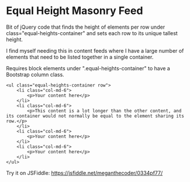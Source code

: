 # Equal Height Masonry Feed

Bit of jQuery code that finds the height of elements per row under class="equal-heights-container" and sets each row to its unique tallest height. 

I find myself needing this in content feeds where I have a large number of elements that need to be listed together in a single container. 

Requires block elements under ".equal-heights-container" to have a Bootstrap column class.


```
<ul class="equal-heights-container row">
	<li class="col-md-6">
		<p>Your content here</p>
	</li>
	<li class="col-md-6">
		<p>This content is a lot longer than the other content, and its container would not normally be equal to the element sharing its row.</p>
	</li>
	<li class="col-md-6">
		<p>Your content here</p>
	</li>
	<li class="col-md-6">
		<p>Your content here</p>
	</li>
</ul>
```

Try it on JSFiddle: https://jsfiddle.net/meganthecoder/0334pf77/
